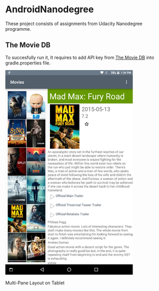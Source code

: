# AndroidNanodegree

 These project consists of assignments from Udacity Nanodegree programme.
  
 ## The Movie DB
  To succesfully run it, It requires to add API key from [The Movie DB](https://www.themoviedb.org/documentation/api) into gradle.properties file.

<img src="https://github.com/binit92/AndroidNanodegree/blob/master/MyNanodegreeApps/movie_tablet.png" width="400" height="640"/>
<p> Multi-Pane Layout on Tablet</p>

